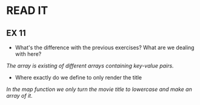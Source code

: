 # READ IT
## EX 11
* What's the difference with the previous exercises? What are we dealing with here?

<em>
The array is existing of different arrays containing key-value pairs.
</em>

* Where exactly do we define to only render the title

<em>
In the map function we only turn the movie title to lowercase and make an array of it.
</em>